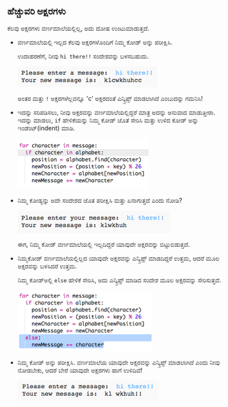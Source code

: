 ## ಹೆಚ್ಚುವರಿ ಅಕ್ಷರಗಳು

ಕೆಲವು ಅಕ್ಷರಗಳು ವರ್ಣಮಾಲೆಯಲ್ಲಿಲ್ಲ, ಅದು ದೋಷ ಉಂಟುಮಾಡುತ್ತದೆ.

+ ವರ್ಣಮಾಲೆಯಲ್ಲಿ ಇಲ್ಲದ ಕೆಲವು ಅಕ್ಷರಗಳೊಂದಿಗೆ ನಿಮ್ಮ ಕೋಡ್ ಅನ್ನು ಪರೀಕ್ಷಿಸಿ.
    
    ಉದಾಹರಣೆಗೆ, ನೀವು `hi there!!` ಸಂದೇಶವನ್ನು ಬಳಸಬಹುದು.
    
    ![ಸ್ಕ್ರೀನ್‍ಶಾಟ್](images/messages-extra-characters.png)
    
    ಅಂತರ ಮತ್ತು `!` ಅಕ್ಷರಗಳೆಲ್ಲವನ್ನೂ 'c' ಅಕ್ಷರದಂತೆ ಎನ್ಕ್ರಿಪ್ಟ್ ಮಾಡಲಾಗಿದೆ ಎಂಬುದನ್ನು ಗಮನಿಸಿ!

+ ಇದನ್ನು ಸರಿಪಡಿಸಲು, ನೀವು ಅಕ್ಷರವನ್ನು ವರ್ಣಮಾಲೆಯಲ್ಲಿದ್ದರೆ ಮಾತ್ರ ಅದನ್ನು ಅನುವಾದ ಮಾಡುತ್ತೀರಾ. ಇದನ್ನು ಮಾಡಲು, `if` ಹೇಳಿಕೆಯನ್ನು ನಿಮ್ಮ ಕೋಡ್ ಜೊತೆ ಸೇರಿಸಿ ಮತ್ತು ಉಳಿದ ಕೋಡ್ ಅನ್ನು ಇಂಡೆಂಟ್(indent) ಮಾಡಿ.
    
    ![ಸ್ಕ್ರೀನ್‍ಶಾಟ್](images/messages-if.png)

+ ನಿಮ್ಮ ಕೋಡ್ಯನ್ನು ಅದೇ ಸಂದೇಶದ ಜೊತ ಪರೀಕ್ಷಿಸಿ ಮತ್ತು ಏನಾಗುತ್ತದೆ ಎಂದು ನೋಡಿ?
    
    ![ಸ್ಕ್ರೀನ್‍ಶಾಟ್](images/messages-if-test.png)
    
    ಈಗ, ನಿಮ್ಮ ಕೋಡ್ ವರ್ಣಮಾಲೆಯಲ್ಲಿ ಇಲ್ಲದಿದ್ದರೆ ಯಾವುದೇ ಅಕ್ಷರವನ್ನು ಬಿಟ್ಟುಬಿಡುತ್ತದೆ.

+ ನಿಮ್ಮಕೋಡ್ ವರ್ಣಮಾಲೆಯಲ್ಲಿಲ್ಲದ ಯಾವುದೇ ಅಕ್ಷರವನ್ನು ಎನ್ಕ್ರಿಪ್ಟ್ ಮಾಡದಿದ್ದರೆ ಉತ್ತಮ, ಆದರೆ ಮೂಲ ಅಕ್ಷರವನ್ನು ಬಳಸಿದರೆ ಉತ್ತಮ.
    
    ನಿಮ್ಮ ಕೋಡ್ಅಲ್ಲಿ `else` ಹೇಳಿಕೆ ಸೇರಿಸಿ, ಅದು ಎನ್ಕ್ರಿಪ್ಟ್ ಮಾಡಿದ ಸಂದೇಶ ಮೂಲ ಅಕ್ಷರವನ್ನು ಸೇರಿಸುತ್ತದೆ.
    
    ![ಸ್ಕ್ರೀನ್‍ಶಾಟ್](images/messages-else.png)

+ ನಿಮ್ಮ ಕೋಡ್ ಅನ್ನು ಪರೀಕ್ಷಿಸಿ. ವರ್ಣಮಾಲೆಯ ಯಾವುದೇ ಅಕ್ಷರವನ್ನು ಎನ್ಕ್ರಿಪ್ಟ್ ಮಾಡಲಾಗಿದೆ ಎಂದು ನೀವು ನೋಡಬೇಕು, ಆದರೆ ಬೇರೆ ಯಾವುದೇ ಅಕ್ಷರಗಳು ಹಾಗೆ ಉಳಿದಿವೆ!
    
    ![ಸ್ಕ್ರೀನ್‍ಶಾಟ್](images/messages-else-test.png)